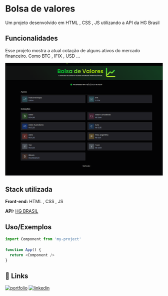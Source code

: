 




# Bolsa de valores

Um projeto desenvolvido em HTML , CSS , JS utilizando  a API da HG Brasil


## Funcionalidades
Esse projeto mostra a atual cotação de alguns ativos do mercado financeiro. Como BTC , IFIX , USD ... 

<img src="assets/images/Bolsadevalores.gif">




## Stack utilizada

**Front-end:** HTML , CSS , JS 

**API:** [HG BRASIL](https://hgbrasil.com/)



## Uso/Exemplos

```javascript
import Component from 'my-project'

function App() {
  return <Component />
}
```


## 🔗 Links
[![portfolio](https://img.shields.io/badge/my_portfolio-000?style=for-the-badge&logo=ko-fi&logoColor=white)](https://caiomafia.github.io/Portfolio/)
[![linkedin](https://img.shields.io/badge/linkedin-0A66C2?style=for-the-badge&logo=linkedin&logoColor=white)](https://www.linkedin.com/in/caio-mafra/)


